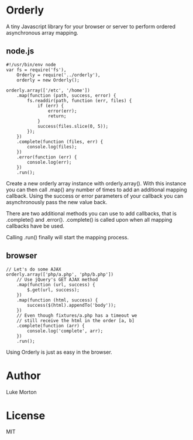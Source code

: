 # Orderly

A tiny Javascript library for your browser or server to perform
ordered asynchronous array mapping.

## node.js

```
#!/usr/bin/env node
var fs = require('fs'),
    Orderly = require('../orderly'),
    orderly = new Orderly();

orderly.array(['/etc', '/home'])
    .map(function (path, success, error) {
        fs.readdir(path, function (err, files) {
            if (err) {
                error(err);
                return;
            }
            success(files.slice(0, 5));
        });
    })
    .complete(function (files, err) {
        console.log(files);
    })
    .error(function (err) {
        console.log(err);
    })
    .run();
```
Create a new orderly array instance with orderly.array(). With
this instance you can then call .map() any number of times to add an
additional mapping callback. Using the success or error parameters
of your callback you can asynchronously pass the new value back.

There are two additional methods you can use to add callbacks, that
is .complete() and .error(). .complete() is called upon when all
mapping callbacks have be used.

Calling .run() finally will start the mapping process.

## browser

```
// Let's do some AJAX
orderly.array(['php/a.php', 'php/b.php'])
	// Use jQuery's GET AJAX method
	.map(function (url, success) {
		$.get(url, success);
	})
	.map(function (html, success) {
		success($(html).appendTo('body'));
	})
	// Even though fixtures/a.php has a timeout we
	// still receive the html in the order [a, b]
	.complete(function (arr) {
		console.log('complete', arr);
	})
	.run();
```

Using Orderly is just as easy in the browser.

# Author

Luke Morton

# License

MIT
